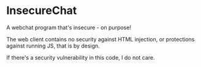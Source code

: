 # InsecureChat
A webchat program that's insecure - on purpose!

The web client contains no security against HTML injection, or protections against running JS, that is by design.

If there's a security vulnerability in this code, I do not care.
